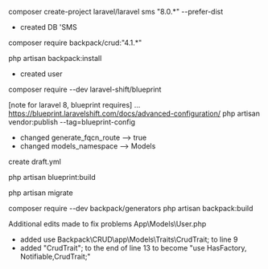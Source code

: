 composer create-project laravel/laravel sms "8.0.*" --prefer-dist
- created DB 'SMS

composer require backpack/crud:"4.1.*"

php artisan backpack:install
- created user

composer require --dev laravel-shift/blueprint

[note for laravel 8, blueprint requires] ... https://blueprint.laravelshift.com/docs/advanced-configuration/
php artisan vendor:publish --tag=blueprint-config 
- changed generate_fqcn_route --> true
- changed models_namespace --> Models

create draft.yml

php artisan blueprint:build

php artisan migrate

composer require --dev backpack/generators
php artisan backpack:build

Additional edits made to fix problems
App\Models\User.php
- added use Backpack\CRUD\app\Models\Traits\CrudTrait; to line 9
- added "CrudTrait"; to the end of line 13 to become "use HasFactory, Notifiable,CrudTrait;"
